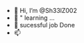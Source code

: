 - 👋 Hi, I’m @Sh33lZ002
- 👀 " learning ...
- 💞️ sucessful job Done 
- 📫 

<!---
Sh33lZ002/Sh33lZ002 is a ✨ special ✨ repository because its `README.md` (this file) appears on your GitHub profile.
You can click the Preview link to take a look at your changes.
--->
